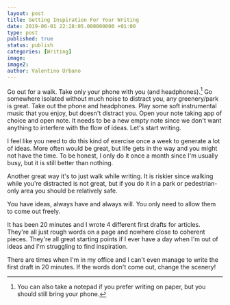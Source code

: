 ```yaml
---
layout: post
title: Getting Inspiration For Your Writing
date: 2019-06-01 22:28:05.000000000 +01:00
type: post
published: true
status: publish
categories: [Writing]
image:
image2:
author: Valentino Urbano
---
```


Go out for a walk. Take only your phone with you (and headphones).[^1] Go somewhere isolated without much noise to distract you, any greenery/park is great. Take out the phone and headphones. Play some soft instrumental music that you enjoy, but doesn't distract you. Open your note taking app of choice and open note. It needs to be a new empty note since we don't want anything to interfere with the flow of ideas.
Let's start writing.

I feel like you need to do this kind of exercise once a week to generate a lot of ideas. More often would be great, but life gets in the way and you might not have the time. To be honest, I only do it once a month since I'm usually busy, but it is still better than nothing.

Another great way it's to just walk while writing. It is riskier since walking while you're distracted is not great, but if you do it in a park or pedestrian-only area you should be relatively safe.

You have ideas, always have and always will. You only need to allow them to come out freely.

It has been 20 minutes and I wrote 4 different first drafts for articles. They're all just rough words on a page and nowhere close to coherent pieces. They're all great starting points if I ever have a day when I'm out of ideas and I'm struggling to find inspiration.

There are times when I'm in my office and I can't even manage to write the first draft in 20 minutes.
If the words don't come out, change the scenery!

[^1]: You can also take a notepad if you prefer writing on paper, but you should still bring your phone.
